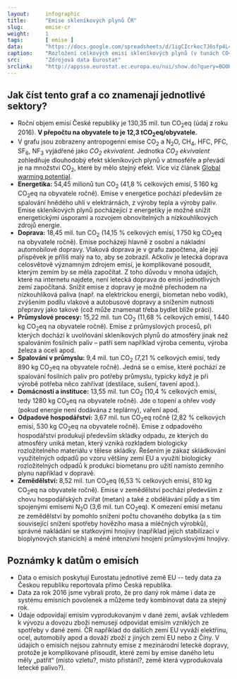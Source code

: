 ```yaml
---
layout:     infographic
title:      "Emise skleníkových plynů ČR"
slug:       emise-cr
weight:     1
tags:       [ emise ]
data:       "https://docs.google.com/spreadsheets/d/1igCIcrkec7J6sfp4L4lGMzeDS4Mf-o7GZOxduZC8-pc/edit?usp=sharing"
caption:    "Rozložení celkových emisí skleníkových plynů (v tunách CO<sub>2</sub> ekvivalentu) v ČR za jeden rok v jednotlivých sektorech lidské činnosti. Roční objem emisí České republiky je 130,35 mil. tun (údaj z roku 2016). V přepočtu na obyvatele to je 12,3 tCO<sub>2</sub>eq/obyvatele."
src:	    "Zdrojová data Eurostat"
srclink:    "http://appsso.eurostat.ec.europa.eu/nui/show.do?query=BOOKMARK_DS-089165_QID_20FB36E9_UID_-3F171EB0&layout=GEO,L,X,0;AIREMSECT,B,Y,0;UNIT,L,Z,0;AIRPOL,L,Z,1;TIME,C,Z,2;INDICATORS,C,Z,3;&zSelection=DS-089165INDICATORS,OBS_FLAG;DS-089165TIME,2016;DS-089165UNIT,MIO_T;DS-089165AIRPOL,GHG;&rankName1=UNIT_1_2_-1_2&rankName2=AIRPOL_1_2_-1_2&rankName3=INDICATORS_1_2_-1_2&rankName4=TIME_1_0_0_0&rankName5=GEO_1_2_0_0&rankName6=AIREMSECT_1_2_0_1&rStp=&cStp=&rDCh=&cDCh=&rDM=true&cDM=true&footnes=false&empty=false&wai=false&time_mode=NONE&time_most_recent=false&lang=EN&cfo=%23%23%23.%23%23%23%2C%23%23%23"
---
```


## Jak číst tento graf a co znamenají jednotlivé sektory?

- Roční objem emisí České republiky je 130,35 mil. tun CO<sub>2</sub>eq (údaj z roku 2016). __V přepočtu na obyvatele to je 12,3 tCO<sub>2</sub>eq/obyvatele.__
- V grafu jsou zobrazeny antropogenní emise CO<sub>2</sub> a N<sub>2</sub>O, CH<sub>4</sub>, HFC, PFC, SF<sub>6</sub>, NF<sub>3</sub> vyjádřené jako *CO<sub>2</sub> ekvivalent*. Jednotka *CO<sub>2</sub> ekvivalent* zohledňuje dlouhodobý efekt skleníkových plynů v atmosféře a převádí je na množství CO<sub>2</sub>, které by mělo stejný efekt. Více viz článek [Global warming potential](https://en.wikipedia.org/wiki/Global_warming_potential).
- __Energetika:__ 54,45 milionů tun CO<sub>2</sub> (41,8 % celkových emisí, 5&thinsp;160 kg CO<sub>2</sub>eq na obyvatele ročně). Emise v energetice pochází především ze spalování hnědého uhlí v elektrárnách, z výroby tepla a výroby paliv. Emise skleníkových plynů pocházející z energetiky je možné snížit energetickými úsporami a rozvojem obnovitelných a nízkouhlíkových zdrojů energie.
- __Doprava:__ 18,45 mil. tun CO<sub>2</sub> (14,15 % celkových emisí, 1&thinsp;750 kg CO<sub>2</sub>eq na obyvatele ročně). Emise pocházejí hlavně z osobní a nákladní automobilové dopravy. Vlaková doprava je v grafu započtena, ale její příspěvek je příliš malý na to, aby se zobrazil. Ačkoliv je letecká doprava celosvětově významným zdrojem emisí, je komplikované posoudit, kterým zemím by se měla započítat. Z toho důvodu v mnoha údajích, které na internetu najdete, není letecká doprava do emisí jednotlivých zemí započítaná. Snížit emise z dopravy je možné přechodem na nízkouhlíková paliva (např. na elektrickou energii, biometan nebo vodík), zvýšením podílu vlakové a autobusové dopravy a snížením nutnosti přepravy jako takové (což může znamenat třeba bydlet blíže práci).
- __Průmyslové procesy:__ 15,22 mil. tun CO<sub>2</sub> (11,68 % celkových emisí, 1&thinsp;440 kg CO<sub>2</sub>eq na obyvatele ročně). Emise z průmyslových procesů, při kterých dochází k uvolňování skleníkových plynů do atmosféry jinak než spalováním fosilních paliv &ndash; patří sem například výroba cementu, výroba železa a oceli apod.
- __Spalování v průmyslu:__ 9,4 mil. tun CO<sub>2</sub> (7,21 % celkových emisí, tedy 890 kg CO<sub>2</sub>eq na obyvatele ročně). Jedná se o emise, které pochází ze spalování fosilních paliv pro potřeby průmyslu, typicky když je při výrobě potřeba něco zahřívat (destilace, sušení, tavení apod.).
- __Domácnosti a instituce:__ 13,55 mil. tun CO<sub>2</sub> (10,4 % celkových emisí, tedy 1280 kg CO<sub>2</sub>eq na obyvatele ročně). Jde o topení a ohřev vody (pokud energie není dodávána z teplárny), vaření apod.
- __Odpadové hospodářství:__ 3,67 mil. tun CO<sub>2</sub>eq ročně (2,82 % celkových emisí, 530 kg CO<sub>2</sub>eq na obyvatele ročně). Emise z odpadového hospodářství produkují především skládky odpadu, ze kterých do atmosféry uniká metan, který vzniká rozkladem biologicky rozložitelného materiálu v tělese skládky. Řešením je zákaz skládkování využitelných odpadů po vzoru většiny zemí EU a využití biologicky rozložitelných odpadů k produkci biometanu pro užití namísto zemního plynu například v dopravě.
- __Zemědělství:__ 8,52 mil. tun CO<sub>2</sub>eq (6,53 % celkových emisí, 810 kg CO<sub>2</sub>eq na obyvatele ročně). Emise v zemědělství pochází především z chovu hospodářských zvířat (metan) a také z obdělávání půdy a s tím spojenými emisemi N<sub>2</sub>O (3,6 mil. tun CO<sub>2</sub>eq). K omezení emisí metanu ze zemědělství by pomohlo snížení počtu chovaného dobytka (a s tím související snížení spotřeby hovězího masa a mléčných výrobků), správné nakládání se statkovými hnojivy (například jejich stabilizací v bioplynových stanicích) a méně intenzivní hnojení průmyslovými hnojivy.

## Poznámky k datům o emisích
* Data o emisích poskytují Eurostatu jednotlivé země EU -- tedy data za Českou republiku reportovala přímo Česká republika.
* Data za rok 2016 jsme vybrali proto, že pro daný rok máme i data ze systému emisních povolenek a můžeme tedy kombinovat data za stejný rok.
* Údaje odpovídají emisím vyprodukovaným v dané zemi, avšak vzhledem k vývozu a dovozu zboží nemusejí odpovídat emisím vzniklých ze spotřeby v dané zemi. ČR například do dalších zemí EU vyváží elektřinu, ocel, automobily apod a dováží zboží z jiných zemí EU nebo z Číny. V údajích o emisích nejsou zahrnuty emise z mezinárodní letecké dopravy, protože je komplikované přisoudit, které zemi by emise daného letu měly „patřit“ (místo vzletu?, místo přistání?, země která vyprodukovala letecké palivo?).



<!-- ### Je 130 Mt CO<sub>2</sub> málo, nebo moc?
Je to __příliš mnoho__. Na to, abychom udrželi globální nárůst průměrných teplot v přijatelné úrovni (tj. cca 1,5°C viz viz [FIXME odkaz na jinou infografiku](http://fix.me)), potřebujeme snížit emise na nulu (!) Nulové emise jsou možné díky tomu, že krom emitentů skleníkových plynů existují také jejich pohlcovače (způsobující úbytek) - např. lesy.
### Jak jsme na tom v porovnání s jinými státy světa?
Nejsme na tom moc dobře - v rámci světa jsme FIXME-tý největší znečišťovatel. Pro rychlé zorientování se:
- Indie cca FIXME Mt
- Švédsko cca FIXME Mt
- Čína cca FIXME Mt
- ČR cca FIXME Mt
- USA cca FIXME Mt
Asi nepřekvapí, že jsme větší znečišťovatelé než např. Německo, Francie či Švédsko. Bohužel ale, máme taky vyšší emise než třeba Polsko, Maďarsko či Slovensko.
### Co s tím můžu jako jednotlivec dělat? Na co se zaměřit?
Je zřejmé, že nemáme jako jednotlivci stejný vliv a možnosti věci měnit ve všech oblastech - měnit průmyslové procesy a spalování jako jednotlivec můžu těžko. Naproti tomu, zvolit si pro svou cestu ekologický způsob přepravy (tedy neletět), zateplit dům, změnit dodavatele elektřiny či výrazně omezit konzumaci masa mohu poměrně snadno, a taky celkem rychle.
### Na to jsem krátký - není to spíš o politice a zákonech?
Na množství emisí má každý z nás přímý vliv, svým chováním jejich množství můžeme výrazně ovlivnit - viz předchozí otázka. Nicméně, v sektorech jako je např. výroba elektřiny a energetický mix je třeba politického tlaku a úprav zákonů a nařízení. Tyto sektory tedy jako občan můžu výrazně ovlivnit ve volbách - jakou prioritu dává mnou podporovaný politický subjekt tématu klimatické krize? Jaké environmentální body má ve svém volebním programu?
### Kde je největší potenciál na snížení a v jakém časovém horizontu?
FIXME
### Kolik je FIXME Mt CO<sub>2</sub>?
FIXME Mt CO<sub>2</sub> si můžete představit např. jako:
- FIXME zaplněných plaveckých bazénů
- FIXME leteckých balónů
- FIXME...
## Detailní rozbor a další informace ke grafu
## Další odkazy-->
<!--* [Example.com](https://example.com) toto je příklad odkazu -->

